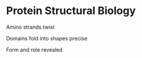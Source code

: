 # Protein Structural Biology

Amino strands twist

Domains fold into shapes precise

Form and role revealed
